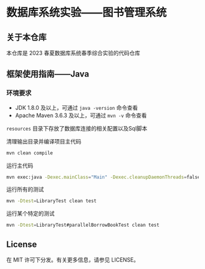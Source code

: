 # 数据库系统实验——图书管理系统

## 关于本仓库

本仓库是 2023 春夏数据库系统春季综合实验的代码仓库

## 框架使用指南——Java

### 环境要求

- JDK 1.8.0 及以上，可通过 `java -version` 命令查看
- Apache Maven 3.6.3 及以上，可通过 `mvn -v` 命令查看

`resources` 目录下存放了数据库连接的相关配置以及Sql脚本

清理输出目录并编译项目主代码
``` bash
mvn clean compile
```

运行主代码
``` bash
mvn exec:java -Dexec.mainClass="Main" -Dexec.cleanupDaemonThreads=false
```

运行所有的测试
``` bash
mvn -Dtest=LibraryTest clean test
```

运行某个特定的测试
``` bash
mvn -Dtest=LibraryTest#parallelBorrowBookTest clean test
```

## License

在 MIT 许可下分发。有关更多信息，请参见 LICENSE。
